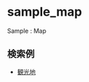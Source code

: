 # sample_map
Sample : Map


## 検索例

- [観光地](http://search.olp.yahooapis.jp/OpenLocalPlatform/V1/localSearch?appid=dj0zaiZpPXBoYkNKZWkwMjgyaSZzPWNvbnN1bWVyc2VjcmV0Jng9NTM-&output=json&query=%E8%A6%B3%E5%85%89%E5%9C%B0)
